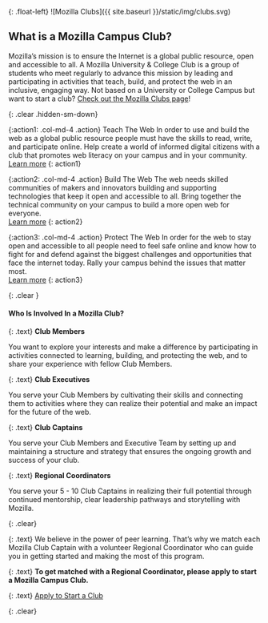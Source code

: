 {: .float-left}
![Mozilla Clubs]({{ site.baseurl }}/static/img/clubs.svg)


## What is a Mozilla Campus Club?

Mozilla’s mission is to ensure the Internet is a global public resource, open and accessible to all.
A Mozilla University & College Club is a group of students who meet regularly to advance this mission by leading and participating in activities that teach, build, and protect the web in an inclusive, engaging way.
Not based on a University or College Campus but want to start a club? [Check out the Mozilla Clubs page](https://learning.mozilla.org/clubs)!

{: .clear .hidden-sm-down}
&nbsp;

{:action1: .col-md-4 .action}
<span>Teach The Web</span>
In order to use and build the web as a global public resource people must have the skills to read, write, and participate online. Help create a world of informed digital citizens with a club that promotes web literacy on your campus and in your community.
<br><a class="btn btn-primary btn-sm" href="#" role="button">Learn more</a>
{: action1}

{:action2: .col-md-4 .action}
<span>Build The Web</span>
The web needs skilled communities of makers and innovators building and supporting technologies that keep it open and accessible to all. Bring together the technical community on your campus to build a more open web for everyone.
<br><a class="btn btn-primary btn-sm" href="#" role="button">Learn more</a>
{: action2}

{:action3: .col-md-4 .action}
<span>Protect The Web</span>
In order for the web to stay open and accessible to all people need to feel safe online and know how to fight for and defend against the biggest challenges and opportunities that face the internet today. Rally your campus behind the issues that matter most.
<br><a class="btn btn-primary btn-sm" href="#" role="button">Learn more</a>
{: action3}

{: .clear }
&nbsp;

#### Who Is Involved In a Mozilla Club?

{: .text}
<strong>Club Members</strong>

You want to explore your interests and make a difference by participating in activities connected to learning, building, and protecting the web, and to share your experience with fellow Club Members.

{: .text}
<strong>Club Executives</strong>

You serve your Club Members by cultivating their skills and connecting them to activities where they can realize their potential and make an impact for the future of the web.

{: .text}
<strong>Club Captains</strong>

You serve your Club Members and Executive Team by setting up and maintaining a structure and strategy that ensures the ongoing growth and success of your club.

{: .text}
<strong>Regional Coordinators</strong>

You serve your 5 - 10 Club Captains in realizing their full potential through continued mentorship, clear leadership pathways and storytelling with Mozilla.

{: .clear}
&nbsp;

{: .text}
We believe in the power of peer learning. That’s why we match each Mozilla Club Captain with a volunteer Regional Coordinator who can guide you in getting started and making the most of this program.

{: .text}
<strong>To get matched with a Regional Coordinator, please apply to start a Mozilla Campus Club.</strong>

{: .text}
<a class="btn btn-primary btn-lg" href="#" role="button">Apply to Start a Club</a>

{: .clear}
&nbsp;
